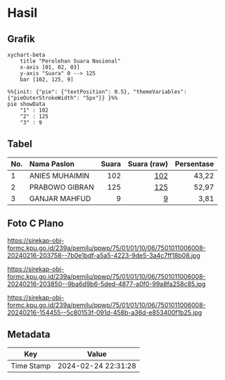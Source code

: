 # Hasil

## Grafik

```mermaid
xychart-beta
    title "Perolehan Suara Nasional"
    x-axis [01, 02, 03]
    y-axis "Suara" 0 --> 125
    bar [102, 125, 9]
```

```mermaid
%%{init: {"pie": {"textPosition": 0.5}, "themeVariables": {"pieOuterStrokeWidth": "5px"}} }%%
pie showData
    "1" : 102
    "2" : 125
    "3" : 9
```

## Tabel

| No. | Nama Paslon    | Suara | Suara (raw) | Persentase |
|:--- |:-------------- | -----:| -----------:| ----------:|
| 1   | ANIES MUHAIMIN | 102   | [102][p-1]  | 43,22      |
| 2   | PRABOWO GIBRAN | 125   | [125][p-2]  | 52,97      |
| 3   | GANJAR MAHFUD  | 9     | [9][p-3]    | 3,81       |


[p-1]: https://github.com/gigit-pemilu/pemilu-2024/blob/main/pilpres/hitung-suara/sub/75-gorontalo/sub/01-gorontalo/sub/01-limboto/sub/1006-hutuo/sub/008-tps/sub/paslon-1.txt
[p-2]: https://github.com/gigit-pemilu/pemilu-2024/blob/main/pilpres/hitung-suara/sub/75-gorontalo/sub/01-gorontalo/sub/01-limboto/sub/1006-hutuo/sub/008-tps/sub/paslon-2.txt
[p-3]: https://github.com/gigit-pemilu/pemilu-2024/blob/main/pilpres/hitung-suara/sub/75-gorontalo/sub/01-gorontalo/sub/01-limboto/sub/1006-hutuo/sub/008-tps/sub/paslon-3.txt

## Foto C Plano

https://sirekap-obj-formc.kpu.go.id/239a/pemilu/ppwp/75/01/01/10/06/7501011006008-20240216-203758--7b0e1bdf-a5a5-4223-9de5-3a4c7ff18b08.jpg

https://sirekap-obj-formc.kpu.go.id/239a/pemilu/ppwp/75/01/01/10/06/7501011006008-20240216-203850--9ba6d9b6-5ded-4877-a0f0-99a8fa258c85.jpg

https://sirekap-obj-formc.kpu.go.id/239a/pemilu/ppwp/75/01/01/10/06/7501011006008-20240216-154455--5c80153f-091d-458b-a36d-e853400f1b25.jpg


## Metadata

| Key        | Value               |
| ---------- | ------------------- |
| Time Stamp | 2024-02-24 22:31:28 |



